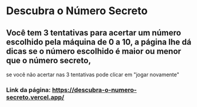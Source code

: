 # Descubra o Número Secreto
## Você tem 3 tentativas para acertar um número escolhido pela máquina de 0 a 10, a página lhe dá dicas se o número escolhido é maior ou menor que o número secreto,
se você não acertar nas 3 tentativas pode clicar em "jogar novamente"
### Link da página: https://descubra-o-numero-secreto.vercel.app/
